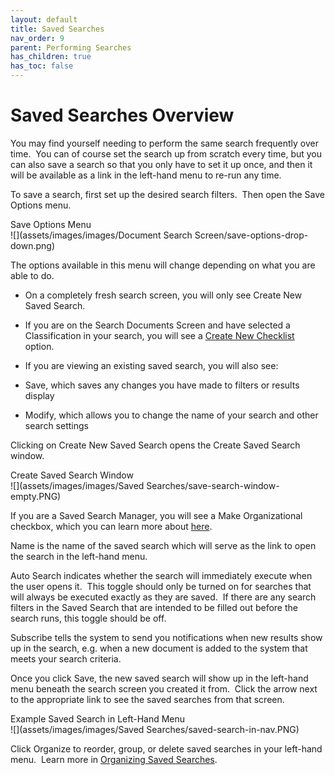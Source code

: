 ```yaml
---
layout: default
title: Saved Searches
nav_order: 9
parent: Performing Searches
has_children: true
has_toc: false
---
```

Saved Searches Overview
=======================

You may find yourself needing to perform the same search frequently over time.  You can of course set the search up from scratch every time, but you can also save a search so that you only have to set it up once, and then it will be available as a link in the left-hand menu to re-run any time.

To save a search, first set up the desired search filters.  Then open the Save Options menu.

Save Options Menu  
![](assets/images/images/Document Search Screen/save-options-drop-down.png)  

The options available in this menu will change depending on what you are able to do.  

*   On a completely fresh search screen, you will only see Create New Saved Search.  
*   If you are on the Search Documents Screen and have selected a Classification in your search, you will see a [Create New Checklist](/docs/performing-searches/saved-search/checklist.html#3-open-the-save-options-menu-and-click-create-new-checklist-) option.  
*   If you are viewing an existing saved search, you will also see:

*   Save, which saves any changes you have made to filters or results display
*   Modify, which allows you to change the name of your search and other search settings

Clicking on Create New Saved Search opens the Create Saved Search window.

Create Saved Search Window  
![](assets/images/images/Saved Searches/save-search-window-empty.PNG)

If you are a Saved Search Manager, you will see a Make Organizational checkbox, which you can learn more about [here](Creating_an_Organizational_Search.htm).  

Name is the name of the saved search which will serve as the link to open the search in the left-hand menu.

Auto Search indicates whether the search will immediately execute when the user opens it.  This toggle should only be turned on for searches that will always be executed exactly as they are saved.  If there are any search filters in the Saved Search that are intended to be filled out before the search runs, this toggle should be off.

Subscribe tells the system to send you notifications when new results show up in the search, e.g. when a new document is added to the system that meets your search criteria.

Once you click Save, the new saved search will show up in the left-hand menu beneath the search screen you created it from.  Click the arrow next to the appropriate link to see the saved searches from that screen.

Example Saved Search in Left-Hand Menu  
![](assets/images/images/Saved Searches/saved-search-in-nav.PNG)

Click Organize to reorder, group, or delete saved searches in your left-hand menu.  Learn more in [Organizing Saved Searches](admin-topics/Organizing_Saved_Searches.htm).